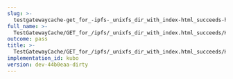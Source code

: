 ```yaml
---
slug: >-
  testgatewaycache-get_for_-ipfs-_unixfs_dir_with_index-html_succeeds-header_etag
full_name: >-
  TestGatewayCache/GET_for_/ipfs/_unixfs_dir_with_index.html_succeeds/Header_Etag
outcome: pass
title: >-
  TestGatewayCache/GET_for_/ipfs/_unixfs_dir_with_index.html_succeeds/Header_Etag
implementation_id: kubo
version: dev-44b0eaa-dirty
---
```


